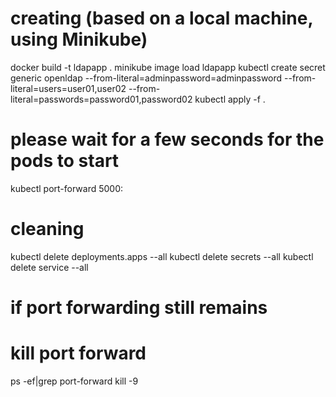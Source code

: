 # creating (based on a local machine, using Minikube)
docker build -t ldapapp .
minikube image load ldapapp
kubectl create secret generic openldap --from-literal=adminpassword=adminpassword --from-literal=users=user01,user02 --from-literal=passwords=password01,password02
kubectl apply -f .
# please wait for a few seconds for the pods to start
kubectl port-forward <ldpa-pod-name> 5000:<any-port-wished>

# cleaning
kubectl delete deployments.apps --all
kubectl delete secrets --all
kubectl delete service --all

# if port forwarding still remains
# kill port forward
ps -ef|grep port-forward
kill -9 <process number>